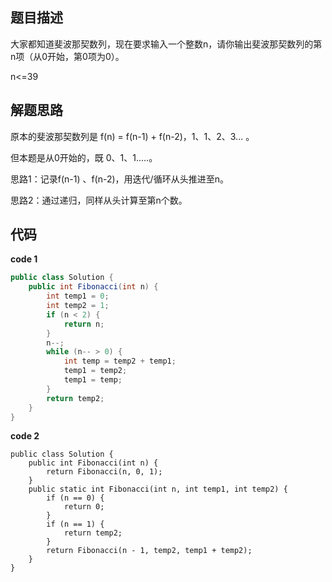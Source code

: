 ## 题目描述

大家都知道斐波那契数列，现在要求输入一个整数n，请你输出斐波那契数列的第n项（从0开始，第0项为0）。 

  n<=39 

## 解题思路

原本的斐波那契数列是 f(n) = f(n-1) + f(n-2)，1、1、2、3... 。

但本题是从0开始的，既 0、1、1.....。

思路1：记录f(n-1) 、f(n-2)，用迭代/循环从头推进至n。

思路2：通过递归，同样从头计算至第n个数。

## 代码

**code 1**

```java
public class Solution {
    public int Fibonacci(int n) {
        int temp1 = 0;
        int temp2 = 1;
        if (n < 2) {
            return n;
        }
        n--;
        while (n-- > 0) {
            int temp = temp2 + temp1;
            temp1 = temp2;
            temp1 = temp;
        }
        return temp2;
    }
}
```

**code 2**

```
public class Solution {
    public int Fibonacci(int n) {
        return Fibonacci(n, 0, 1);
    }
    public static int Fibonacci(int n, int temp1, int temp2) {
        if (n == 0) {
            return 0;
        }
        if (n == 1) {
            return temp2;
        }
        return Fibonacci(n - 1, temp2, temp1 + temp2);
    }
}
```

